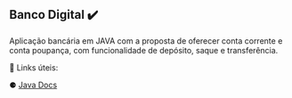 ## Banco Digital ✔️

Aplicação bancária em JAVA com a proposta de oferecer conta corrente e conta poupança, com funcionalidade de depósito, saque e transferência.

🔗 Links úteis:

⚈ [Java Docs](https://docs.oracle.com/en/java/)
